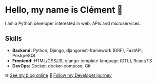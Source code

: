# Hello, my name is Clément 👋

I am a Python developer interested in web, APIs and microservices.

## Skills
- **Backend:** Python, Django, djangorest-framework (DRF), FastAPI, PostgreSQL
- **Frontend:** HTML/CSS/JS, django-template-language (DTL), React/TS
- **DevOps:** Docker, docker-compose, Git

🌐 [See my blog online](https://codecat.ovh)
🎥 [Follow my Developer journey](http://https://www.youtube.com/@codecat-r8q)
